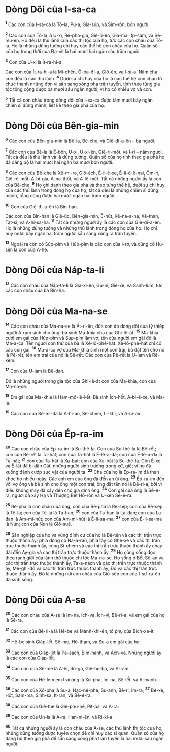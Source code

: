 # Dòng Dõi của I-sa-ca
<sup><b>1</b></sup> Các con của I-sa-ca là Tô-la, Pu-a, Gia-súp, và Sim-rôn, bốn người.

<sup><b>2</b></sup> Các con của Tô-la là U-xi, Rê-pha-gia, Giê-ri-ên, Gia-mai, Íp-sam, và Sê-mu-ên. Họ đều là thủ lãnh của các thị tộc của họ, tức các con cháu của Tô-la. Họ là những dũng tướng chỉ huy các thế hệ con cháu của họ. Quân số của họ trong thời của Đa-vít là hai mươi hai ngàn sáu trăm người.

<sup><b>3</b></sup> Con của U-xi là Ít-ra-hi-a.

Các con của Ít-ra-hi-a là Mi-chên, Ô-ba-đi-a, Giô-ên, và I-si-a. Năm cha con đều là các thủ lãnh. <sup><b>4</b></sup> Dưới sự chỉ huy của họ là các thế hệ con cháu tổ chức thành những đơn vị sẵn sàng xông pha trận tuyến, tính theo từng gia tộc tổng cộng được ba mươi sáu ngàn người, vì họ có nhiều vợ và con.

<sup><b>5</b></sup> Tất cả con cháu trong dòng dõi của I-sa-ca được tám mươi bảy ngàn chiến sĩ dũng mãnh, liệt kê theo gia phả của họ.

# Dòng Dõi của Bên-gia-min
<sup><b>6</b></sup> Các con của Bên-gia-min là Bê-la, Bê-che, và Giê-đi-a-ên – ba người.

<sup><b>7</b></sup> Các con của Bê-la là Ê-bôn, U-xi, U-xi-ên, Giê-ri-mốt, và I-ri – năm người. Tất cả đều là thủ lãnh và là dũng tướng. Quân số của họ tính theo gia phả họ đã đăng bộ là hai mươi hai ngàn ba mươi bốn người.

<sup><b>8</b></sup> Các con của Bê-che là Xê-mi-ra, Giô-ách, Ê-li-ê-xe, Ê-li-ô-ê-nai, Ôm-ri, Giê-rê-mốt, A-bi-gia, A-na-thốt, và A-lê-mết. Tất cả những người ấy là con của Bê-che. <sup><b>9</b></sup> Họ ghi danh theo gia phả và theo từng thế hệ, dưới sự chỉ huy của các thủ lãnh trong dòng họ của họ, tất cả đều là những chiến sĩ dũng mãnh, tổng cộng được hai mươi ngàn hai trăm người.

<sup><b>10</b></sup> Con của Giê-đi-a-ên là Bin-han.

Các con của Bin-han là Giê-úc, Bên-gia-min, Ê-hút, Kê-na-a-na, Xê-than, Tạt-si, và A-hi-sa-ha. <sup><b>11</b></sup> Tất cả những người ấy là các con của Giê-đi-a-ên. Họ là những dũng tướng và những thủ lãnh trong dòng họ của họ. Họ chỉ huy mười bảy ngàn hai trăm người sẵn sàng xông ra trận tuyến.

<sup><b>12</b></sup> Ngoài ra còn có Súp-pim và Húp-pim là các con của I-rơ, và cũng có Hu-sim là con của A-he.

# Dòng Dõi của Náp-ta-li
<sup><b>13</b></sup> Các con cháu của Náp-ta-li là Gia-xi-ên, Gu-ni, Giê-xe, và Sanh-lum, tức các con cháu của bà Bin-ha.

# Dòng Dõi của Ma-na-se
<sup><b>14</b></sup> Các con cháu của Ma-na-se là Át-ri-ên, đứa con do dòng dõi của tỳ thiếp người A-ram sinh cho ông; bà sinh Ma-khia cha của Ghi-lê-át. <sup><b>15</b></sup> Ma-khia cưới em gái của Húp-pim và Súp-pim làm vợ; tên của người em gái đó là Ma-a-ca. Tên người con thứ của bà là Xê-lô-phê-hát. Xê-lô-phê-hát chỉ có các con gái. <sup><b>16</b></sup> Ma-a-ca vợ của Ma-khia sinh một con trai, bà đặt tên cho nó là Pê-rết; tên em trai của nó là Sê-rết. Các con của Pê-rết là U-lam và Rê-kem.

<sup><b>17</b></sup> Con của U-lam là Bê-đan.

Đó là những người trong gia tộc của Ghi-lê-át con của Ma-khia, con của Ma-na-se.

<sup><b>18</b></sup> Em gái của Ma-khia là Ham-mô-lê-kết. Bà sinh Ích-hốt, A-bi-ê-xe, và Ma-la.

<sup><b>19</b></sup> Các con của Sê-mi-đa là A-hi-an, Sê-chem, Li-khi, và A-ni-am.

# Dòng Dõi của Ép-ra-im
<sup><b>20</b></sup> Các con cháu của Ép-ra-im là Su-thê-la. Con của Su-thê-la là Bê-rết; con của Bê-rết là Ta-hát; con của Ta-hát là Ê-lê-a-đa; con của Ê-lê-a-đa là Ta-hát; <sup><b>21</b></sup> con của Ta-hát là Xa-bát; con của Xa-bát là Su-thê-la. Còn Ê-xe và Ê-lát đã bị dân Gát, những người sinh trưởng trong xứ, giết vì họ đã xuống đánh cướp súc vật của người ta. <sup><b>22</b></sup> Cha của họ là Ép-ra-im đã than khóc họ nhiều ngày. Các anh em của ông đã đến an ủi ông. <sup><b>23</b></sup> Ép-ra-im đến với vợ ông và bà sinh cho ông một con trai; ông đặt tên nó là Bê-ri-a, bởi vì điều không may đã xảy đến cho gia đình ông. <sup><b>24</b></sup> Con gái của ông là Sê-ê-ra, người đã xây Hạ và Thượng Bết Hô-rôn và U-xên Sê-ê-ra.

<sup><b>25</b></sup> Rê-pha là con cháu của ông; con của Rê-pha là Rê-sép; con của Rê-sép là Tê-la; con của Tê-la là Ta-han; <sup><b>26</b></sup> con của Ta-han là La-đan; con của La-đan là Am-mi-hút; con của Am-mi-hút là Ê-li-sa-ma; <sup><b>27</b></sup> con của Ê-li-sa-ma là Nun; con của Nun là Giô-suê.

<sup><b>28</b></sup> Sản nghiệp của họ và vùng định cư của họ là Bê-tên và các thị trấn trực thuộc thành ấy; phía đông có Na-a-ran, phía tây có Ghê-xe và các thị trấn trực thuộc thành ấy, cùng Si-chem và các thị trần trực thuộc thành ấy chạy dài đến Ay-gia và các thị trấn trực thuộc thành ấy. <sup><b>29</b></sup> Họ cũng sống dọc theo ranh giới của lãnh thổ thuộc chi tộc Ma-na-se. Họ sống ở Bết Sê-an và các thị trấn trực thuộc thành ấy, Ta-a-nách và các thị trấn trực thuộc thành ấy, Mê-ghi-đô và các thị trấn trực thuộc thành ấy, Đô và các thị trấn trực thuộc thành ấy. Đó là những nơi con cháu của Giô-sép con của I-sơ-ra-ên đã sinh sống.

# Dòng Dõi của A-se
<sup><b>30</b></sup> Các con cháu của A-se là Im-na, Ích-va, Ích-vi, Bê-ri-a, và em gái của họ là Sê-ra.

<sup><b>31</b></sup> Các con của Bê-ri-a là Hê-be và Manh-khi-ên, tổ phụ của Bích-xa-ít.

<sup><b>32</b></sup> Hê-be sinh Giáp-lết, Sô-me, Hô-tham, và Su-a em gái của họ.

<sup><b>33</b></sup> Các con của Giáp-lết là Pa-sách, Bim-hanh, và Ách-va. Những người ấy là các con của Giáp-lết.

<sup><b>34</b></sup> Các con của Sê-me là A-hi, Rô-ga, Giê-hu-ba, và A-ram.

<sup><b>35</b></sup> Các con của Hê-lem em trai ông là Xô-pha, Im-na, Sê-lết, và A-manh.

<sup><b>36</b></sup> Các con của Xô-pha là Su-a, Hạc-nê-phe, Su-anh, Bê-ri, Im-ra, <sup><b>37</b></sup> Bê-xê, Hốt, Sam-ma, Sinh-sa, Ít-ran, và Bê-ê-ra.

<sup><b>38</b></sup> Các con của Giê-the là Giê-phu-nê, Pít-pa, và A-ra.

<sup><b>39</b></sup> Các con của Un-la là A-ra, Han-ni-ên, và Ri-xi-a.

<sup><b>40</b></sup> Tất cả những người ấy là con cháu của A-se, các thủ lãnh thị tộc của họ, những dũng tướng được tuyển chọn để chỉ huy các sĩ quan. Quân số của họ đăng bộ theo gia phả để sẵn sàng xông pha trận tuyến là hai mươi sáu ngàn người.